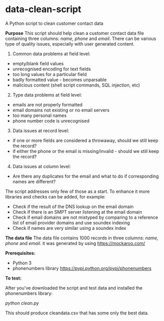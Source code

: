 # data-clean-script
A Python script to clean customer contact data

**Purpose**
This script should help clean a customer contact data file containing three columns: *name, phone* and *email*.
There can be various type of quality issues, especially with user generated content. 

1. Common data problems at field level:
 * empty/blank field values
 * unrecognised encoding for text fields
 * too long values for a particular field
 * badly formatted value - becomes unparsable
 * malicious content (shell script commands, SQL injection, etc)

2. Type data problems at field level:
 * emails are not properly formatted
 * email domains not existing or no email servers
 * too many personal names
 * phone number code is unrecognised

3. Data issues at record level:
 * if one or more fields are considered a throwaway, should we still keep the record?
 * if either the phone or the email is missing/invalid - should we still keep the record?

4. Data issues at column level:
 * Are there any duplicates for the email and what to do if corresponding names are different?

The script addresses only few of those as a start. To enhance it more libraries and checks can be added, for example:
- Check if the result of the DNS lookup on the email domain
- Check if there is an SMPT server listening at the email domain
- Check if email domains are not mistyped by comparing to a reference list of email provider domains and use soundex indexing
- Check if names are very similar using a soundex index


**The data file**
The data file contains 1000 records in three columns: *name, phone* and *email*. it was generated by using https://mockaroo.com/

**Prerequisites:**
- Python 3
- phonenumbers library https://pypi.python.org/pypi/phonenumbers

**To test:**

After you've downloaded the script and test data and installed the phonenumbers library:

*python clean.py*

This should produce cleandata.csv that has some only the best data.
